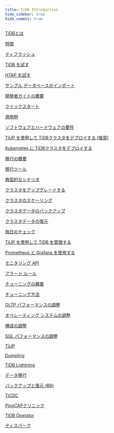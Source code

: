 ```yaml
---
title: TiDB Introduction
hide_sidebar: true
hide_commit: true
---
```


<LearningPathContainer platform="tidb" title="TiDB" subTitle="TiDB is an open-source NewSQL database that supports Hybrid Transactional and Analytical Processing (HTAP) workloads. Find the guide, samples, and references you need to use TiDB.">

<LearningPath label="Learn" icon="cloud1">

[TiDBとは](https://docs.pingcap.com/tidb/v6.1/overview)

[特徴](https://docs.pingcap.com/tidb/v6.1/basic-features)

[ティフラッシュ](https://docs.pingcap.com/tidb/v6.1/tiflash-overview)

</LearningPath>

<LearningPath label="Try" icon="cloud5">

[TiDB を試す](https://docs.pingcap.com/tidb/v6.1/quick-start-with-tidb)

[HTAP を試す](https://docs.pingcap.com/tidb/v6.1/quick-start-with-htap)

[サンプル データベースのインポート](https://docs.pingcap.com/tidb/v6.1/import-example-data)

</LearningPath>

<LearningPath label="Develop" icon="doc8">

[開発者ガイドの概要](https://docs.pingcap.com/tidb/v6.1/dev-guide-overview)

[クイックスタート](https://docs.pingcap.com/tidb/v6.1/dev-guide-build-cluster-in-cloud)

[適用例](https://docs.pingcap.com/tidb/v6.1/dev-guide-sample-application-spring-boot)

</LearningPath>

<LearningPath label="Deploy" icon="deploy">

[ソフトウェアとハードウェアの要件](https://docs.pingcap.com/tidb/v6.1/hardware-and-software-requirements)

[TiUP を使用して TiDBクラスタをデプロイする (推奨)](https://docs.pingcap.com/tidb/v6.1/production-deployment-using-tiup)

[Kubernetes に TiDBクラスタをデプロイする](https://docs.pingcap.com/tidb/v6.1/tidb-in-kubernetes)

</LearningPath>

<LearningPath label="Migrate" icon="cloud3">

[移行の概要](https://docs.pingcap.com/tidb/v6.1/migration-overview)

[移行ツール](https://docs.pingcap.com/tidb/v6.1/migration-tools)

[典型的なシナリオ](https://docs.pingcap.com/tidb/v6.1/migrate-aurora-to-tidb)

</LearningPath>

<LearningPath label="Maintain" icon="maintain">

[クラスタをアップグレードする](https://docs.pingcap.com/tidb/v6.1/upgrade-tidb-using-tiup)

[クラスタのスケーリング](https://docs.pingcap.com/tidb/v6.1/scale-tidb-using-tiup)

[クラスタデータのバックアップ](https://docs.pingcap.com/tidb/v6.1/br-usage-backup)

[クラスタデータの復元](https://docs.pingcap.com/tidb/v6.1/br-usage-restore)

[毎日のチェック](https://docs.pingcap.com/tidb/v6.1/daily-check)

[TiUP を使用して TiDB を管理する](https://docs.pingcap.com/tidb/v6.1/maintain-tidb-using-tiup)

</LearningPath>

<LearningPath label="Monitor" icon="cloud6">

[Prometheus と Grafana を使用する](https://docs.pingcap.com/tidb/v6.1/tidb-monitoring-framework)

[モニタリング API](https://docs.pingcap.com/tidb/v6.1/tidb-monitoring-api)

[アラート ルール](https://docs.pingcap.com/tidb/v6.1/alert-rules)

</LearningPath>

<LearningPath label="Tune" icon="tidb-cloud-tune">

[チューニングの概要](https://docs.pingcap.com/tidb/v6.1/performance-tuning-overview)

[チューニング方法](https://docs.pingcap.com/tidb/v6.1/performance-tuning-methods)

[OLTP パフォーマンスの調整](https://docs.pingcap.com/tidb/v6.1/performance-tuning-practices)

[オペレーティング システムの調整](https://docs.pingcap.com/tidb/v6.1/tune-operating-system)

[構成の調整](https://docs.pingcap.com/tidb/v6.1/configure-memory-usage)

[SQL パフォーマンスの調整](https://docs.pingcap.com/tidb/v6.1/sql-tuning-overview)

</LearningPath>

<LearningPath label="Tools" icon="doc7">

[TiUP](https://docs.pingcap.com/tidb/v6.1/tiup-overview)

[Dumpling](https://docs.pingcap.com/tidb/v6.1/dumpling-overview)

[TiDB Lightning](https://docs.pingcap.com/tidb/v6.1/tidb-lightning-overview)

[データ移行](https://docs.pingcap.com/tidb/v6.1/dm-overview)

[バックアップと復元 (BR)](https://docs.pingcap.com/tidb/v6.1/backup-and-restore-overview)

[TiCDC](https://docs.pingcap.com/tidb/v6.1/ticdc-overview)

[PingCAPクリニック](https://docs.pingcap.com/tidb/v6.1/clinic-introduction)

[TiDB Operator](https://docs.pingcap.com/tidb/v6.1/tidb-operator-overview)

[ティスパーク](https://docs.pingcap.com/tidb/v6.1/tispark-overview)

</LearningPath>

</LearningPathContainer>

